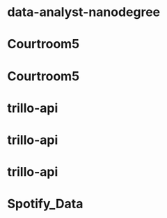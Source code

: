 # data-analyst-nanodegree
# Courtroom5
# Courtroom5
# trillo-api
# trillo-api
# trillo-api
# Spotify_Data
